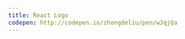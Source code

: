 ```yaml
---
title: React Logo                        
codepen: http://codepen.io/zhongdeliu/pen/wJqjQa 
---
```

